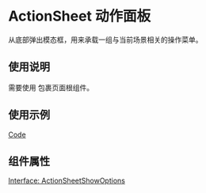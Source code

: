 # ActionSheet 动作面板

从底部弹出模态框，用来承载一组与当前场景相关的操作菜单。

## 使用说明

需要使用 [<ComponentProvider>](./component-provider) 包裹页面根组件。

## 使用示例

[Code](./demo/index.tsx)

## 组件属性

[Interface: ActionSheetShowOptions](./ActionSheet.tsx)
